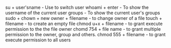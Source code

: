 su + user'sname	- Use to switch user
whoami + enter	- To show the username of the current user
groups - To show the current user's groups
sudo + chown + new owner + filename -	to change owner of a file
touch + filename -	to create an empty file
chmod u+x + filename -	to grant execute permission  to the the file owner
chomd 754 + file name -	to grant multiple permission to the owner, group and others.
chmod 555 + filename -	to grant execute permission to all users

